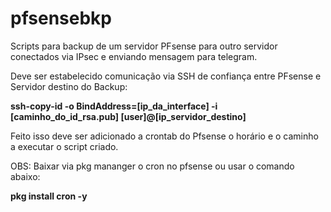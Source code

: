 # pfsensebkp

Scripts para backup de um servidor PFsense para outro servidor conectados via IPsec e enviando mensagem para telegram.


Deve ser estabelecido comunicação via SSH de confiança entre PFsense e Servidor destino do Backup:

**ssh-copy-id -o BindAddress=[ip_da_interface] -i [caminho_do_id_rsa.pub] [user]@[ip_servidor_destino]**

Feito isso deve ser adicionado a crontab do Pfsense o horário e o caminho a executar o script criado.

OBS: Baixar via pkg mananger o cron no pfsense ou usar o comando abaixo:

**pkg install cron -y**

